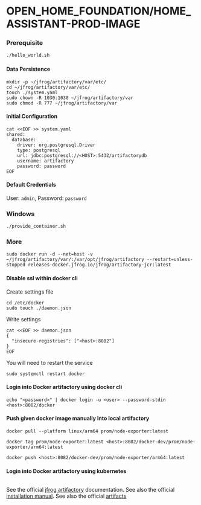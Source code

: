 # OPEN_HOME_FOUNDATION/HOME_ASSISTANT-PROD-IMAGE

### Prerequisite

```bash
./hello_world.sh
```

#### Data Persistence

```
mkdir -p ~/jfrog/artifactory/var/etc/
cd ~/jfrog/artifactory/var/etc/
touch ./system.yaml
sudo chown -R 1030:1030 ~/jfrog/artifactory/var
sudo chmod -R 777 ~/jfrog/artifactory/var
```

#### Initial Configuration

```
cat <<EOF >> system.yaml
shared:
  database:
    driver: org.postgresql.Driver
    type: postgresql
    url: jdbc:postgresql://<HOST>:5432/artifactorydb
    username: artifactory
    password: password
EOF
```

#### Default Credentials

User: `admin`, Password: `password`

### Windows

```bash
./provide_container.sh
```

### More

```
sudo docker run -d --net=host -v ~/jfrog/artifactory/var/:/var/opt/jfrog/artifactory --restart=unless-stopped releases-docker.jfrog.io/jfrog/artifactory-jcr:latest
```

#### Disable ssl within docker cli

Create settings file

```
cd /etc/docker
sudo touch ./daemon.json
```

Write settings

```
cat <<EOF >> daemon.json
{
  "insecure-registries": ["<host>:8082"]
}
EOF
```

You will need to restart the service

```
sudo systemctl restart docker

```

#### Login into Docker artifactory using docker cli

```
echo "<password>" | docker login -u <user> --password-stdin <host>:8082/docker
```

#### Push given docker image manually into local artifactory

```
docker pull --platform linux/arm64 prom/node-exporter:latest
```
```
docker tag prom/node-exporter:latest <host>:8082/docker-dev/prom/node-exporter/arm64:latest
```
```
docker push <host>:8082/docker-dev/prom/node-exporter/arm64:latest
```

#### Login into Docker artifactory using kubernetes

```

```


See the official
[jfrog artifactory](https://jfrog.com/help/r/jfrog-installation-setup-documentation/installation-configuration)
documentation.
See also the official
[installation manual](https://jfrog.com/help/r/jfrog-installation-setup-documentation/install-artifactory-single-node-with-docker).
See also the official
[artifacts](https://releases-docker.jfrog.io/ui/repos/tree/General/docker/jfrog/artifactory-jcr/latest)
